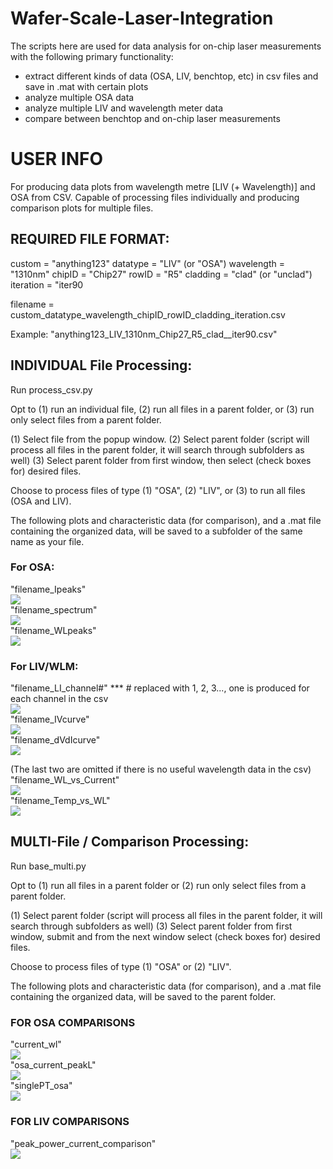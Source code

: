 # Wafer-Scale-Laser-Integration
The scripts here are used for data analysis for on-chip laser measurements with the following primary functionality:
- extract different kinds of data (OSA, LIV, benchtop, etc) in csv files and save in .mat with certain plots
- analyze multiple OSA data
- analyze multiple LIV and wavelength meter data
- compare between benchtop and on-chip laser measurements


# USER INFO

For producing data plots from wavelength metre [LIV (+ Wavelength)] and OSA from CSV. Capable of processing files individually and producing comparison plots for multiple files.


## REQUIRED FILE FORMAT:

custom = "anything123"
datatype = "LIV" (or "OSA")
wavelength = "1310nm" 
chipID = "Chip27"
rowID = "R5" 
cladding = "clad" (or "unclad")
iteration = "iter90

filename = custom_datatype_wavelength_chipID_rowID_cladding_iteration.csv

Example: "anything123_LIV_1310nm_Chip27_R5_clad__iter90.csv"



## INDIVIDUAL File Processing:
Run process_csv.py

Opt to (1) run an individual file, (2) run all files in a parent folder, or (3) run only select files from a parent folder.

(1) Select file from the popup window.
(2) Select parent folder (script will process all files in the parent folder, it will search through subfolders as well)
(3) Select parent folder from first window, then select (check boxes for) desired files.


Choose to process files of type (1) "OSA", (2) "LIV", or (3) to run all files (OSA and LIV). 

The following plots and characteristic data (for comparison), and a .mat file containing the organized data, will be saved to a subfolder of the same name as your file.


### For OSA:
"filename_Ipeaks"<br>
![](https://github.com/rhiannonevans/Wafer-Scale-Laser-Integration/blob/1ec14481114dfe28c4617163fcd4c9d644a5fca5/Documentation/2025_04_27_20_04_58_OSA_1310nm_Chip27_R5_clad_Ipeaks.png)<br>
"filename_spectrum"<br>
![](https://github.com/rhiannonevans/Wafer-Scale-Laser-Integration/blob/1ec14481114dfe28c4617163fcd4c9d644a5fca5/Documentation/2025_04_27_20_04_58_OSA_1310nm_Chip27_R5_clad_spectrum.png)<br>
"filename_WLpeaks"<br>
![](https://github.com/rhiannonevans/Wafer-Scale-Laser-Integration/blob/1ec14481114dfe28c4617163fcd4c9d644a5fca5/Documentation/2025_04_27_20_04_58_OSA_1310nm_Chip27_R5_clad_WLPeaks.png)<br>

### For LIV/WLM:
"filename_LI_channel#" *** # replaced with 1, 2, 3..., one is produced for each channel in the csv <br>
![](https://github.com/rhiannonevans/Wafer-Scale-Laser-Integration/blob/main/Documentation/2025_05_29_19_51_09_bothLIVwlm_1330nm_channel4_ChipD30_R0_clad_LI_channel2.png)<br>
"filename_IVcurve"<br>
![](https://github.com/rhiannonevans/Wafer-Scale-Laser-Integration/blob/1ec14481114dfe28c4617163fcd4c9d644a5fca5/Documentation/2025_05_06_07_52_37_LIV_1310nm_Chip31_R5__iter6_IVcurve.png)<br>
"filename_dVdIcurve"<br>
![](https://github.com/rhiannonevans/Wafer-Scale-Laser-Integration/blob/1ec14481114dfe28c4617163fcd4c9d644a5fca5/Documentation/2025_05_08_16_09_17_LIV_wlm_1310nm_ChipC31_R1__iter14_dVdIcurve.png)<br>

(The last two are omitted if there is no useful wavelength data in the csv)<br>
"filename_WL_vs_Current"<br>
![](https://github.com/rhiannonevans/Wafer-Scale-Laser-Integration/blob/main/Documentation/2025_05_29_19_51_09_bothLIVwlm_1330nm_channel4_ChipD30_R0_clad_WL_vs_Current.png)<br>
"filename_Temp_vs_WL"<br>
![](https://github.com/rhiannonevans/Wafer-Scale-Laser-Integration/blob/main/Documentation/2025_05_29_19_51_09_bothLIVwlm_1330nm_channel4_ChipD30_R0_clad_Temp_vs_WL.png)<br>




## MULTI-File / Comparison Processing:
Run base_multi.py

Opt to (1) run all files in a parent folder or (2) run only select files from a parent folder.

(1) Select parent folder (script will process all files in the parent folder, it will search through subfolders as well)
(3) Select parent folder from first window, submit and from the next window select (check boxes for) desired files.


Choose to process files of type (1) "OSA" or (2) "LIV". 

The following plots and characteristic data (for comparison), and a .mat file containing the organized data, will be saved to the parent folder.

### FOR OSA COMPARISONS
"current_wl"<br>
![](https://github.com/rhiannonevans/Wafer-Scale-Laser-Integration/blob/1ec14481114dfe28c4617163fcd4c9d644a5fca5/Documentation/current_wl.png)<br>
"osa_current_peakL"<br>
![](https://github.com/rhiannonevans/Wafer-Scale-Laser-Integration/blob/1ec14481114dfe28c4617163fcd4c9d644a5fca5/Documentation/osa_current_peakL.jpg)<br>
"singlePT_osa"<br>
![](https://github.com/rhiannonevans/Wafer-Scale-Laser-Integration/blob/1ec14481114dfe28c4617163fcd4c9d644a5fca5/Documentation/singlePT_osa.png)<br>

### FOR LIV COMPARISONS
"peak_power_current_comparison"<br>
![](https://github.com/rhiannonevans/Wafer-Scale-Laser-Integration/blob/1ec14481114dfe28c4617163fcd4c9d644a5fca5/Documentation/peak_power_current_comparison.png)<br>
